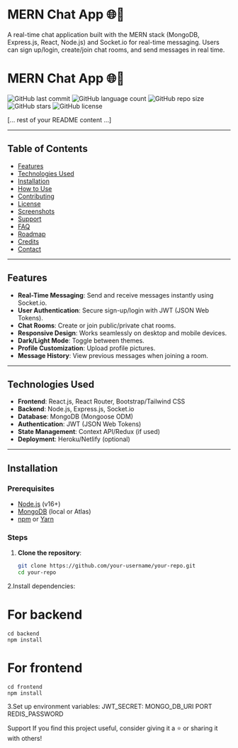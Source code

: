 # MERN Chat App 🌐💬

A real-time chat application built with the MERN stack (MongoDB, Express.js, React, Node.js) and Socket.io for real-time messaging. Users can sign up/login, create/join chat rooms, and send messages in real time.

# MERN Chat App 🌐💬

![GitHub last commit](https://img.shields.io/github/last-commit/AwesomeRohit/MERN?style=for-the-badge)
![GitHub language count](https://img.shields.io/github/languages/count/AwesomeRohit/MERN?style=for-the-badge)
![GitHub repo size](https://img.shields.io/github/repo-size/AwesomeRohit/MERN?style=for-the-badge)
![GitHub stars](https://img.shields.io/github/stars/AwesomeRohit/MERN?style=for-the-badge)
![GitHub license](https://img.shields.io/github/license/AwesomeRohit/MERN?style=for-the-badge)

[... rest of your README content ...]

---

## Table of Contents

- [Features](#features)
- [Technologies Used](#technologies-used)
- [Installation](#installation)
- [How to Use](#how-to-use)
- [Contributing](#contributing)
- [License](#license)
- [Screenshots](#screenshots)
- [Support](#support)
- [FAQ](#faq)
- [Roadmap](#roadmap)
- [Credits](#credits)
- [Contact](#contact)

---

## Features

- **Real-Time Messaging**: Send and receive messages instantly using Socket.io.
- **User Authentication**: Secure sign-up/login with JWT (JSON Web Tokens).
- **Chat Rooms**: Create or join public/private chat rooms.
- **Responsive Design**: Works seamlessly on desktop and mobile devices.
- **Dark/Light Mode**: Toggle between themes.
- **Profile Customization**: Upload profile pictures.
- **Message History**: View previous messages when joining a room.

---

## Technologies Used

- **Frontend**: React.js, React Router, Bootstrap/Tailwind CSS
- **Backend**: Node.js, Express.js, Socket.io
- **Database**: MongoDB (Mongoose ODM)
- **Authentication**: JWT (JSON Web Tokens)
- **State Management**: Context API/Redux (if used)
- **Deployment**: Heroku/Netlify (optional)

---

## Installation

### Prerequisites

- [Node.js](https://nodejs.org/) (v16+)
- [MongoDB](https://www.mongodb.com/) (local or Atlas)
- [npm](https://www.npmjs.com/) or [Yarn](https://yarnpkg.com/)

### Steps

1. **Clone the repository**:
   ```bash
   git clone https://github.com/your-username/your-repo.git
   cd your-repo
2.Install dependencies:
  # For backend
    cd backend
    npm install

  # For frontend
    cd frontend
    npm install
 3.Set up environment variables:
    JWT_SECRET:
    MONGO_DB_URI
    PORT
    REDIS_PASSWORD

  Support
    If you find this project useful, consider giving it a ⭐️ or sharing it with others!
